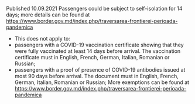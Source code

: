 Published 10.09.2021
Passengers could be subject to self-isolation for 14 days; more details can be found at <a target="_blank" href="https://www.border.gov.md/index.php/traversarea-frontierei-perioada-pandemica">https://www.border.gov.md/index.php/traversarea-frontierei-perioada-pandemica</a>
- This does not apply to:
- passengers with a COVID-19 vaccination certificate showing that they were fully vaccinated at least 14 days before arrival. The vaccination certificate must in English, French, German, Italian, Romanian or Russian;
- passengers with a proof of presence of COVID-19 antibodies issued at most 90 days before arrival. The document must in English, French, German, Italian, Romanian or Russian;
More exemptions can be found at <a href="https://www.border.gov.md/index.php/traversarea-frontierei-perioada-pandemica">https://www.border.gov.md/index.php/traversarea-frontierei-perioada-pandemica</a> 


